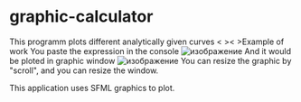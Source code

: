 # graphic-calculator
This programm plots different analytically given curves
< >< >Example of work
You paste the expression in the console
![изображение](https://user-images.githubusercontent.com/71639489/179046847-5df85e42-d274-4c6c-a367-a8872d840508.png)
And it would be ploted in graphic window
![изображение](https://user-images.githubusercontent.com/71639489/179047367-d927d737-da6e-4fe4-89bb-2d73f7dd7794.png)
You can resize the graphic by "scroll", and you can resize the window.

This application uses SFML graphics to plot.
